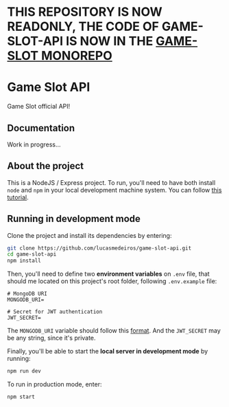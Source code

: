 # THIS REPOSITORY IS NOW READONLY, THE CODE OF GAME-SLOT-API IS NOW IN THE [GAME-SLOT MONOREPO](https://github.com/lucasmedeiros/game-slot/tree/master/game-slot/backend)

# Game Slot API

Game Slot official API!

## Documentation

Work in progress...

## About the project

This is a NodeJS / Express project. To run, you'll need to have both install `node` and `npm` in your local development machine system. You can follow [this tutorial](https://docs.npmjs.com/downloading-and-installing-node-js-and-npm).

## Running in development mode

Clone the project and install its dependencies by entering:

```zsh
git clone https://github.com/lucasmedeiros/game-slot-api.git
cd game-slot-api
npm install
```

Then, you'll need to define two **environment variables** on `.env` file, that should me located on this project's root folder, following `.env.example` file:

```env
# MongoDB URI
MONGODB_URI=

# Secret for JWT authentication
JWT_SECRET=
```

The `MONGODB_URI` variable should follow this [format](https://docs.mongodb.com/manual/reference/connection-string/). And the `JWT_SECRET` may be any string, since it's private.

Finally, you'll be able to start the **local server in development mode** by running:

```zsh
npm run dev
```

To run in production mode, enter:

```zsh
npm start
```
